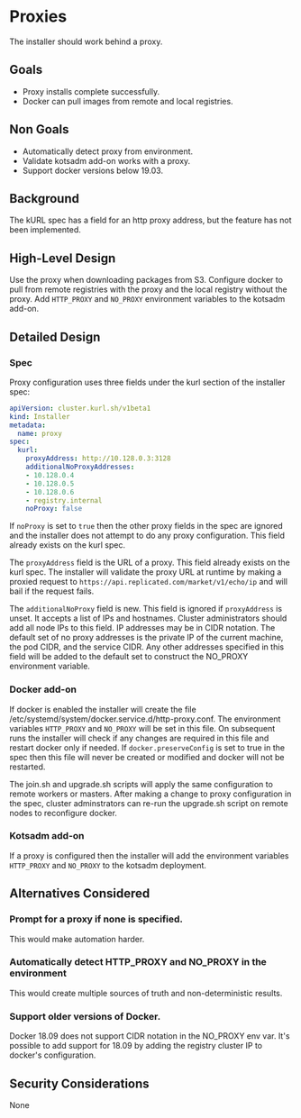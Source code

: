 # Proxies

The installer should work behind a proxy.

## Goals

- Proxy installs complete successfully.
- Docker can pull images from remote and local registries.

## Non Goals

- Automatically detect proxy from environment.
- Validate kotsadm add-on works with a proxy.
- Support docker versions below 19.03.

## Background

The kURL spec has a field for an http proxy address, but the feature has not been implemented.

## High-Level Design

Use the proxy when downloading packages from S3.
Configure docker to pull from remote registries with the proxy and the local registry without the proxy.
Add `HTTP_PROXY` and `NO_PROXY` environment variables to the kotsadm add-on.

## Detailed Design

### Spec

Proxy configuration uses three fields under the kurl section of the installer spec:

```yaml
apiVersion: cluster.kurl.sh/v1beta1
kind: Installer
metadata:
  name: proxy
spec:
  kurl:
    proxyAddress: http://10.128.0.3:3128
    additionalNoProxyAddresses:
    - 10.128.0.4
    - 10.128.0.5
    - 10.128.0.6
    - registry.internal
    noProxy: false
```

If `noProxy` is set to `true` then the other proxy fields in the spec are ignored and the installer does not attempt to do any proxy configuration.
This field already exists on the kurl spec.

The `proxyAddress` field is the URL of a proxy.
This field already exists on the kurl spec.
The installer will validate the proxy URL at runtime by making a proxied request to `https://api.replicated.com/market/v1/echo/ip` and will bail if the request fails.

The `additionalNoProxy` field is new.
This field is ignored if `proxyAddress` is unset.
It accepts a list of IPs and hostnames.
Cluster administrators should add all node IPs to this field.
IP addresses may be in CIDR notation.
The default set of no proxy addresses is the private IP of the current machine, the pod CIDR, and the service CIDR.
Any other addresses specified in this field will be added to the default set to construct the NO_PROXY environment variable.

### Docker add-on

If docker is enabled the installer will create the file /etc/systemd/system/docker.service.d/http-proxy.conf.
The environment variables `HTTP_PROXY` and `NO_PROXY` will be set in this file.
On subsequent runs the installer will check if any changes are required in this file and restart docker only if needed.
If `docker.preserveConfig` is set to true in the spec then this file will never be created or modified and docker will not be restarted.

The join.sh and upgrade.sh scripts will apply the same configuration to remote workers or masters.
After making a change to proxy configuration in the spec, cluster adminstrators can re-run the upgrade.sh script on remote nodes to reconfigure docker.

### Kotsadm add-on

If a proxy is configured then the installer will add the environment variables `HTTP_PROXY` and `NO_PROXY` to the kotsadm deployment.

## Alternatives Considered

### Prompt for a proxy if none is specified.

This would make automation harder.

### Automatically detect HTTP_PROXY and NO_PROXY in the environment

This would create multiple sources of truth and non-deterministic results.

### Support older versions of Docker.

Docker 18.09 does not support CIDR notation in the NO_PROXY env var.
It's possible to add support for 18.09 by adding the registry cluster IP to docker's configuration.

## Security Considerations

None
